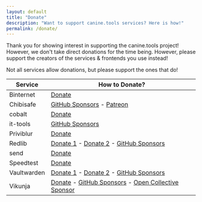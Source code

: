 ```yaml
---
layout: default
title: "Donate"
description: "Want to support canine.tools services? Here is how!"
permalink: /donate/
---
```

Thank you for showing interest in supporting the canine.tools project! However, we don't take direct donations for the time being. However, please support the creators of the services & frontends you use instead!

Not all services allow donations, but please support the ones that do!

|Service|How to Donate?|
|---|---|
|Binternet|[Donate](https://buymeacoffee.com/ahwx)|
|Chibisafe|[GitHub Sponsors](https://github.com/sponsors/Pitu) - [Patreon](https://patreon.com/pitu)|
|cobalt|[Donate](https://cobalt.tools/donate)|
|it-tools|[GitHub Sponsors](https://github.com/sponsors/CorentinTh)|
|Priviblur|[Donate](https://github.com/syeopite/priviblur#donate)|
|Redlib|[Donate 1](https://liberapay.com/sigaloid) - [Donate 2](https://buymeacoffee.com/sigaloid) - [GitHub Sponsors](https://github.com/sponsors/sigaloid)|
|send|[Donate](https://timvisee.com/donate/)|
|Speedtest|[Donate](https://go.openspeedtest.com/Donate)|
|Vaultwarden|[Donate 1](https://liberapay.com/dani-garcia) - [Donate 2](https://paypal.me/DaniGG) - [GitHub Sponsors](https://github.com/sponsors/dani-garcia)|
|Vikunja|[Donate](https://www.buymeacoffee.com/kolaente) - [GitHub Sponsors](https://github.com/sponsors/kolaente) - [Open Collective Sponsor](https://opencollective.com/vikunja)|